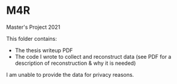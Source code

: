 # M4R
Master's Project 2021

This folder contains:
 - The thesis writeup PDF
 - The code I wrote to collect and reconstruct data (see PDF for a description of reconstruction & why it is needed)

I am unable to provide the data for privacy reasons.
